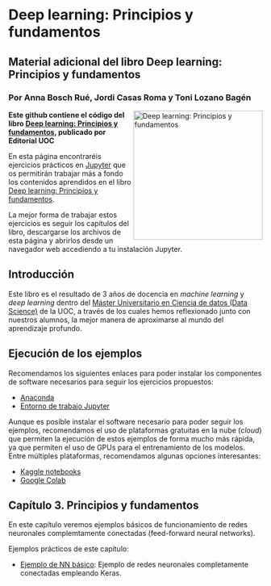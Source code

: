 # Deep learning: Principios y fundamentos
## Material adicional del libro **Deep learning: Principios y fundamentos**
### Por Anna Bosch Rué, Jordi Casas Roma y Toni Lozano Bagén

<a href="https://www.editorialuoc.cat/deep-learning"><img src="https://www.editorialuoc.cat/media/cache/05/16/0516c673ca010fe373fe5a92f0dfa068.jpg" alt="Deep learning: Principios y fundamentos" height="256px" align="right"></a>

**Este github contiene el código del libro [Deep learning: Principios y fundamentos](https://www.editorialuoc.cat/deep-learning), publicado por Editorial UOC**

En esta página encontraréis ejercicios prácticos en [Jupyter](http://jupyter.org/) que os permitirán trabajar más a fondo los contenidos aprendidos en el libro [Deep learning: Principios y fundamentos](https://www.editorialuoc.cat/deep-learning).

La mejor forma de trabajar estos ejercicios es seguir los capítulos del libro, descargarse los archivos de esta página y abrirlos desde un navegador web accediendo a tu instalación Jupyter.

## Introducción
Este libro es el resultado de 3 años de docencia en *machine learning* y *deep learning* dentro del [Máster Universitario en Ciencia de datos (Data Science)](https://estudios.uoc.edu/es/masters-universitarios/data-science/presentacion) de la UOC, a través de los cuales hemos reflexionado junto con nuestros alumnos, la mejor manera de aproximarse al mundo del aprendizaje profundo.

## Ejecución de los ejemplos
Recomendamos los siguientes enlaces para poder instalar los componentes de software necesarios para seguir los ejercicios propuestos:

- [Anaconda](https://www.anaconda.com/products/individual)
- [Entorno de trabajo Jupyter](http://jupyter.org/install.html)

Aunque es posible instalar el software necesario para poder seguir los ejemplos, recomendamos el uso de plataformas gratuitas en la nube (*cloud*) que permiten la ejecución de estos ejemplos de forma mucho más rápida, ya que permiten el uso de GPUs para el entrenamiento de los modelos. Entre múltiples plataformas, recomendamos algunas opciones interesantes:

- [Kaggle notebooks](https://www.kaggle.com/)
- [Google Colab](https://colab.research.google.com/)

## Capítulo 3. Principios y fundamentos
En este capítulo veremos ejemplos básicos de funcionamiento de redes neuronales complemtamente conectadas (feed-forward neural networks).

Ejemplos prácticos de este capítulo:

- [Ejemplo de NN básico](cap03/C03_E1_Ejemplo-NN.ipynb): Ejemplo de redes neuronales completamente conectadas empleando Keras.
